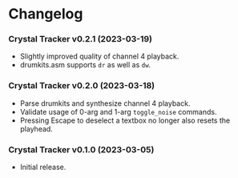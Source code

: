 Changelog
=========

### Crystal Tracker v0.2.1 (2023-03-19)

 * Slightly improved quality of channel 4 playback.
 * drumkits.asm supports `dr` as well as `dw`.

### Crystal Tracker v0.2.0 (2023-03-18)

 * Parse drumkits and synthesize channel 4 playback.
 * Validate usage of 0-arg and 1-arg `toggle_noise` commands.
 * Pressing Escape to deselect a textbox no longer also resets the playhead.

### Crystal Tracker v0.1.0 (2023-03-05)

 * Initial release.

